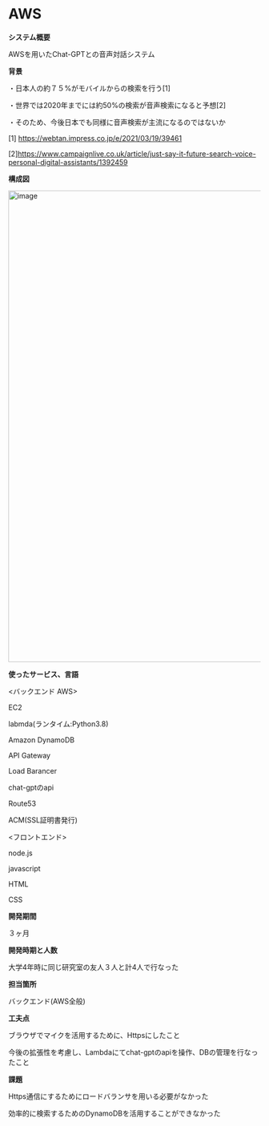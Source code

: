 # AWS
**システム概要**

AWSを用いたChat-GPTとの音声対話システム

**背景**

・日本人の約７５%がモバイルからの検索を行う[1]

・世界では2020年までには約50%の検索が音声検索になると予想[2]

・そのため、今後日本でも同様に音声検索が主流になるのではないか

[1] https://webtan.impress.co.jp/e/2021/03/19/39461

[2]https://www.campaignlive.co.uk/article/just-say-it-future-search-voice-personal-digital-assistants/1392459

**構成図**

 <img width="942" alt="image" src="https://github.com/SplintJourney/AWS/assets/139861013/366fb3a7-c263-4b31-bc58-b785dfcb5d41">


**使ったサービス、言語**

<バックエンド AWS>

  EC2
  
  labmda(ランタイム:Python3.8)
  
  Amazon DynamoDB
  
  API Gateway

  Load Barancer

  chat-gptのapi

  Route53

  ACM(SSL証明書発行)

<フロントエンド>

  node.js
  
  javascript
  
  HTML
  
  CSS

**開発期間**

３ヶ月

**開発時期と人数**

大学4年時に同じ研究室の友人３人と計4人で行なった

**担当箇所**

バックエンド(AWS全般)

**工夫点**

ブラウザでマイクを活用するために、Httpsにしたこと

今後の拡張性を考慮し、Lambdaにてchat-gptのapiを操作、DBの管理を行なったこと

**課題**

Https通信にするためにロードバランサを用いる必要がなかった

効率的に検索するためのDynamoDBを活用することができなかった



